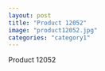 ```yaml
---
layout: post
title: "Product 12052"
image: "product12052.jpg"
categories: "category1"
---
```

Product 12052
